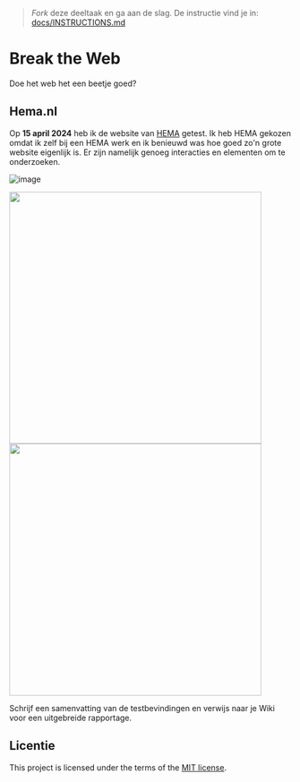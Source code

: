 > _Fork_ deze deeltaak en ga aan de slag. De instructie vind je in: [docs/INSTRUCTIONS.md](docs/INSTRUCTIONS.md)

# Break the Web

Doe het web het een beetje goed?

## Hema.nl
 
Op **15 april 2024** heb ik de website van [HEMA](https://hema.nl) getest. Ik heb HEMA gekozen omdat ik zelf bij een HEMA werk en ik benieuwd was hoe goed zo'n grote website eigenlijk is. Er zijn namelijk genoeg interacties en elementen om te onderzoeken.

![image](https://github.com/Annevd/break-the-web/assets/144004647/3dc88c83-8684-418b-9c61-b8cfd61bb8aa)

<img height= 450 src="https://github.com/Annevd/break-the-web/assets/144004647/70e4a0eb-aad7-458a-9681-5badea24244a">
<img height= 450 src="https://github.com/Annevd/break-the-web/assets/144004647/4307950b-56a7-425e-bbd6-4b4a88a603b8">

Schrijf een samenvatting van de testbevindingen en verwijs naar je Wiki voor een uitgebreide rapportage.


## Licentie

This project is licensed under the terms of the [MIT license](./LICENSE).
